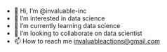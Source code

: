 - 👋 Hi, I’m @invaluable-inc
- 👀 I’m interested in data science
- 🌱 I’m currently learning data science
- 💞️ I’m looking to collaborate on data scientist
- 📫 How to reach me invaluableactions@gmail.com

<!---
invaluable-inc/invaluable-inc is a ✨ special ✨ repository because its `README.md` (this file) appears on your GitHub profile.
You can click the Preview link to take a look at your changes.
--->
